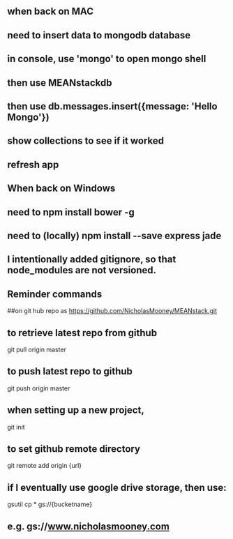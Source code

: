 ## when back on MAC
## need to insert data to mongodb database
## in console, use 'mongo' to open mongo shell
## then use MEANstackdb
## then use db.messages.insert({message: 'Hello Mongo'})
## show collections to see if it worked
## refresh app


## When back on Windows
## need to npm install bower -g
## need to (locally) npm install --save express jade
## I intentionally added gitignore, so that node_modules are not versioned.


## Reminder commands

##on git hub repo as https://github.com/NicholasMooney/MEANstack.git

## to retrieve latest repo from github
git pull origin master 

## to push latest repo to github
git push origin master

## when setting up a new project, 
git init

## to set github remote directory
git remote add origin {url}


## if I eventually use google drive storage, then use:
gsutil cp * gs://{bucketname}
## e.g. gs://www.nicholasmooney.com



